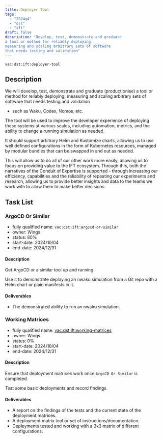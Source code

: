 ```yaml
---
title: Deployer Tool
tags:
  - "2024q4"
  - "dst"
  - "ift"
draft: false
description: "Develop, test, demonstrate and graduate
a tool or method for reliably deploying,
measuring and scaling arbitrary sets of software
that needs testing and validation"
---
```


`vac:dst:ift:deployer-tool`

## Description

We will develop, test, demonstrate and graduate (productionise)
a tool or method for reliably deploying, measuring and scaling
arbitrary sets of software that needs testing and validation
- such as Waku, Codex, Nomos, etc.

The tool will be used to improve the developer experience of
deploying these systems at various scales,
including automation, metrics, and the ability to change
a running simulation as needed.

It should support arbitrary Helm and Kustomize charts,
allowing us to use well defined configurations
in the form of Kubernetes resources,
managed by modular bundles that can be swapped in and out as needed.

This will allow us to do all of our other work more easily,
allowing us to focus on providing value to the IFT ecosystem.
Through this, both the narratives of the Conduit of Expertise
is supported - through increasing our efficiency,
capabilities and the reliability of repeating our experiments
and research, allowing us to provide better insights and data
to the teams we work with to allow them to make better decisions.

## Task List

### ArgoCD Or Similar

* fully qualified name: `vac:dst:ift:argocd-or-similar`
* owner: Wings
* status: 80%
* start-date: 2024/10/04
* end-date: 2024/12/31

#### Description

Get ArgoCD or a similar tool up and running.

Use it to demonstrate deploying an nwaku simulation from a Git repo
with a Helm chart or plain manifests in it.

#### Deliverables

* The demonstrated ability to run an nwaku simulation.


### Working Matrices

* fully qualified name: <vac:dst:ift:working-matrices>
* owner: Wings
* status: 0%
* start-date: 2024/10/04
* end-date: 2024/12/31

#### Description

Ensure that deployment matrices work once `ArgoCD Or Similar` is completed.

Test some basic deployments and record findings.

#### Deliverables

* A report on the findings of the tests and the current state of the deployment matrices.
* A deployment matrix tool or set of instructions/documentation.
* Deployments tested and working with a 3x3 matrix of different configurations.
